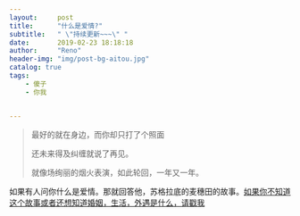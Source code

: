 ```yaml
---
layout:     post
title:      "什么是爱情?"
subtitle:   " \"持续更新~~~\" "
date:       2019-02-23 18:18:18
author:     "Reno"
header-img: "img/post-bg-aitou.jpg"
catalog: true
tags:
    - 傻子
    - 你我


---
```


> 最好的就在身边，而你却只打了个照面
>
> 还未来得及纠缠就说了再见。
>
> 就像场绚丽的烟火表演，如此轮回，一年又一年。

如果有人问你什么是爱情。那就回答他，苏格拉底的麦穗田的故事。[如果你不知道这个故事或者还想知道婚姻，生活，外遇是什么，请戳我](https://lskreno.vip/2019/02/23/%E4%BB%80%E4%B9%88%E6%98%AF%E7%88%B1%E6%83%85-%E8%8B%8F%E6%A0%BC%E6%8B%89%E5%BA%95/)

